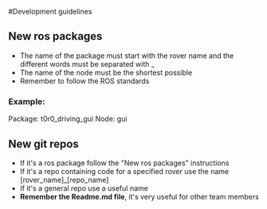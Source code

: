 #Development guidelines 

## New ros packages
* The name of the package must start with the rover name and the different words must be separated with _
* The name of the node must be the shortest possible
* Remember to follow the ROS standards
### Example:
Package: t0r0_driving_gui
Node: gui

## New git repos
* If it's a ros package follow the "New ros packages" instructions
* If it's a repo containing code for a specified rover use the name [rover_name]_[repo_name]
* If it's a general repo use a useful name
* **Remember the Readme.md file**, it's very useful for other team members
